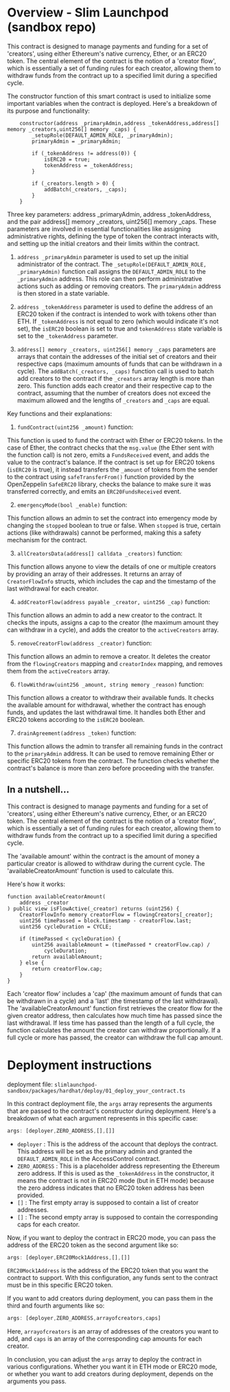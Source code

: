 # Overview - Slim Launchpod (sandbox repo)

This contract is designed to manage payments and funding for a set of 'creators', using either Ethereum's native currency, Ether, or an ERC20 token. The central element of the contract is the notion of a 'creator flow', which is essentially a set of funding rules for each creator, allowing them to withdraw funds from the contract up to a specified limit during a specified cycle.

The constructor function of this smart contract is used to initialize some important variables when the contract is deployed. Here's a breakdown of its purpose and functionality:

```solidity
    constructor(address _primaryAdmin,address _tokenAddress,address[] memory _creators,uint256[] memory _caps) {
        _setupRole(DEFAULT_ADMIN_ROLE, _primaryAdmin);
        primaryAdmin = _primaryAdmin;

        if (_tokenAddress != address(0)) {
            isERC20 = true;
            tokenAddress = _tokenAddress;
        }

        if (_creators.length > 0) {
            addBatch(_creators, _caps);
        }
    }
```
Three key parameters: address _primaryAdmin, address _tokenAddress, and the pair address[] memory _creators, uint256[] memory _caps. These parameters are involved in essential functionalities like assigning administrative rights, defining the type of token the contract interacts with, and setting up the initial creators and their limits within the contract.

1. `address _primaryAdmin` parameter is used to set up the initial administrator of the contract. The `_setupRole(DEFAULT_ADMIN_ROLE, _primaryAdmin)` function call assigns the `DEFAULT_ADMIN_ROLE` to the `_primaryAdmin` address. This role can then perform administrative actions such as adding or removing creators. The `primaryAdmin` address is then stored in a state variable.

2. `address _tokenAddress` parameter is used to define the address of an ERC20 token if the contract is intended to work with tokens other than ETH. If `_tokenAddress` is not equal to zero (which would indicate it's not set), the `isERC20` boolean is set to true and `tokenAddress` state variable is set to the `_tokenAddress` parameter.

3. `address[] memory _creators, uint256[] memory _caps` parameters are arrays that contain the addresses of the initial set of creators and their respective caps (maximum amounts of funds that can be withdrawn in a cycle). The `addBatch(_creators, _caps)` function call is used to batch add creators to the contract if the `_creators` array length is more than zero. This function adds each creator and their respective cap to the contract, assuming that the number of creators does not exceed the maximum allowed and the lengths of `_creators` and `_caps` are equal.

Key functions and their explanations:

1. `fundContract(uint256 _amount)` function:

This function is used to fund the contract with Ether or ERC20 tokens. In the case of Ether, the contract checks that the `msg.value` (the Ether sent with the function call) is not zero, emits a `FundsReceived` event, and adds the value to the contract's balance. If the contract is set up for ERC20 tokens (`isERC20` is true), it instead transfers the `_amount` of tokens from the sender to the contract using `safeTransferFrom()` function provided by the OpenZeppelin `SafeERC20` library, checks the balance to make sure it was transferred correctly, and emits an `ERC20FundsReceived` event.

2. `emergencyMode(bool _enable)` function:

 This function allows an admin to set the contract into emergency mode by changing the `stopped` boolean to true or false. When `stopped` is true, certain actions (like withdrawals) cannot be performed, making this a safety mechanism for the contract.

3. `allCreatorsData(address[] calldata _creators)` function:

 This function allows anyone to view the details of one or multiple creators by providing an array of their addresses. It returns an array of `CreatorFlowInfo` structs, which includes the cap and the timestamp of the last withdrawal for each creator.

4. `addCreatorFlow(address payable _creator, uint256 _cap)` function:

This function allows an admin to add a new creator to the contract. It checks the inputs, assigns a cap to the creator (the maximum amount they can withdraw in a cycle), and adds the creator to the `activeCreators` array.

5. `removeCreatorFlow(address _creator)` function:

 This function allows an admin to remove a creator. It deletes the creator from the `flowingCreators` mapping and `creatorIndex` mapping, and removes them from the `activeCreators` array.

6. `flowWithdraw(uint256 _amount, string memory _reason)` function:

This function allows a creator to withdraw their available funds. It checks the available amount for withdrawal, whether the contract has enough funds, and updates the last withdrawal time. It handles both Ether and ERC20 tokens according to the `isERC20` boolean.

7. `drainAgreement(address _token)` function:

This function allows the admin to transfer all remaining funds in the contract to the `primaryAdmin` address. It can be used to remove remaining Ether or specific ERC20 tokens from the contract. The function checks whether the contract's balance is more than zero before proceeding with the transfer.

## In a nutshell…
This contract is designed to manage payments and funding for a set of 'creators', using either Ethereum's native currency, Ether, or an ERC20 token. The central element of the contract is the notion of a 'creator flow', which is essentially a set of funding rules for each creator, allowing them to withdraw funds from the contract up to a specified limit during a specified cycle.

The 'available amount' within the contract is the amount of money a particular creator is allowed to withdraw during the current cycle. The 'availableCreatorAmount' function is used to calculate this.

Here's how it works:

```solidity
function availableCreatorAmount(
    address _creator
) public view isFlowActive(_creator) returns (uint256) {
    CreatorFlowInfo memory creatorFlow = flowingCreators[_creator];
    uint256 timePassed = block.timestamp - creatorFlow.last;
    uint256 cycleDuration = CYCLE;

    if (timePassed < cycleDuration) {
        uint256 availableAmount = (timePassed * creatorFlow.cap) /
            cycleDuration;
        return availableAmount;
    } else {
        return creatorFlow.cap;
    }
}
```

Each 'creator flow' includes a 'cap' (the maximum amount of funds that can be withdrawn in a cycle) and a 'last' (the timestamp of the last withdrawal). The 'availableCreatorAmount' function first retrieves the creator flow for the given creator address, then calculates how much time has passed since the last withdrawal. If less time has passed than the length of a full cycle, the function calculates the amount the creator can withdraw proportionally. If a full cycle or more has passed, the creator can withdraw the full cap amount.

# Deployment instructions

deployment file: `slimlaunchpod-sandbox/packages/hardhat/deploy/01_deploy_your_contract.ts`

In this contract deployment file, the `args` array represents the arguments that are passed to the contract's constructor during deployment. Here's a breakdown of what each argument represents in this specific case:

```typescript
args: [deployer,ZERO_ADDRESS,[],[]]
```

- `deployer` : This is the address of the account that deploys the contract. This address will be set as the primary admin and granted the `DEFAULT_ADMIN_ROLE` in the AccessControl contract.
- `ZERO_ADDRESS` : This is a placeholder address representing the Ethereum zero address. If this is used as the `_tokenAddress` in the constructor, it means the contract is not in ERC20 mode (but in ETH mode) because the zero address indicates that no ERC20 token address has been provided.
- `[]` : The first empty array is supposed to contain a list of creator addresses.
- `[]` : The second empty array is supposed to contain the corresponding caps for each creator.

Now, if you want to deploy the contract in ERC20 mode, you can pass the address of the ERC20 token as the second argument like so:

```typescript
args: [deployer,ERC20Mock1Address,[],[]]
```

`ERC20Mock1Address` is the address of the ERC20 token that you want the contract to support. With this configuration, any funds sent to the contract must be in this specific ERC20 token. 

If you want to add creators during deployment, you can pass them in the third and fourth arguments like so:

```typescript
args: [deployer,ZERO_ADDRESS,arrayofcreators,caps]
```

Here, `arrayofcreators` is an array of addresses of the creators you want to add, and `caps` is an array of the corresponding cap amounts for each creator.

In conclusion, you can adjust the `args` array to deploy the contract in various configurations. Whether you want it in ETH mode or ERC20 mode, or whether you want to add creators during deployment, depends on the arguments you pass.
